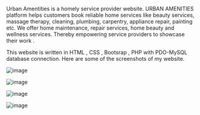 Urban Amentities is a homely service provider website. URBAN AMENITIES platform helps customers book reliable home services like beauty services, massage therapy, cleaning, plumbing, carpentry, appliance repair, painting etc. We offer home maintenance, repair services, home beauty and wellness services. Thereby empowering service providers to showcase their work . 

This website is written in HTML , CSS , Bootsrap , PHP with PDO-MySQL database connection. Here are some of the screenshots of my website.

![image](https://user-images.githubusercontent.com/65680776/113014769-80649a80-919a-11eb-8ce4-e716a411101d.png)



![image](https://user-images.githubusercontent.com/65680776/113014866-9c683c00-919a-11eb-80f6-ac56bfb10bc1.png)



![image](https://user-images.githubusercontent.com/65680776/113014966-b570ed00-919a-11eb-891f-2653e7262f76.png)



![image](https://user-images.githubusercontent.com/65680776/113015064-c91c5380-919a-11eb-95ed-be017d0a266c.png)
